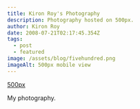 ```yaml
---
title: Kiron Roy's Photography
description: Photography hosted on 500px.
author: Kiron Roy
date: 2008-07-21T02:17:45.354Z
tags:
  - post
  - featured
image: /assets/blog/fivehundred.png
imageAlt: 500px mobile view
---
```

[5﻿00px](https://500px.com/p/kironroynet?view=photos)

M﻿y photography.